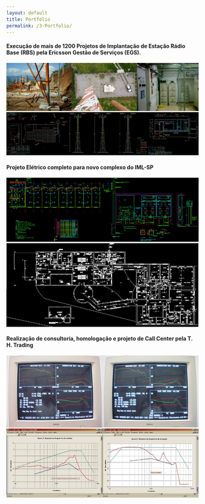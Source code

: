 ```yaml
---
layout: default
title: Portfólio
permalink: /3-Portfolio/
---
```


#### Execução de mais de 1200 Projetos de Implantação de Estação Rádio Base (RBS) pela Ericsson Gestão de Serviços (EGS).
![](/images/3-Portfolio/egs_1.jpg) ![](/images/3-Portfolio/egs_2.jpg)

#### Projeto Elétrico completo para novo complexo do IML-SP
![](/images/3-Portfolio/iml_1.jpg) ![](/images/3-Portfolio/iml_2.jpg)

#### Realização de consultoria, homologação e projeto de Call Center pela T. H. Trading
![](/images/3-Portfolio/th_1.jpg) ![](/images/3-Portfolio/th_2.jpg)

